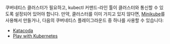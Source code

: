 쿠버네티스 클러스터가 필요하고, kubectl 커맨드-라인 툴이 클러스터와
통신할 수 있도록 설정되어 있어야 합니다.
만약, 클러스터를 이미 가지고 있지 않다면,
[Minikube](/docs/setup/learning-environment/minikube/)를 사용해서 만들거나,
다음의 쿠버네티스 플레이그라운드 중 하나를 사용할 수 있습니다:

* [Katacoda](https://www.katacoda.com/courses/kubernetes/playground)
* [Play with Kubernetes](http://labs.play-with-k8s.com/)
